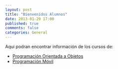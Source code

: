 ```yaml
---
layout: post
title: "Bienvenidos Alumnos"
date: 2013-01-29 17:00
published: true
comments: false
categories: General
---
```

Aqui podran encontrar información de los cursos de:

- [Programación Orientada a Objetos](categories/POO)
- [Programación Móvil](categories/Movil)
